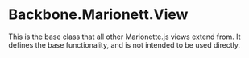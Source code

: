 # Backbone.Marionett.View

This is the base class that all other Marionette.js views extend from. It defines the base functionality, and is not intended to be used directly.